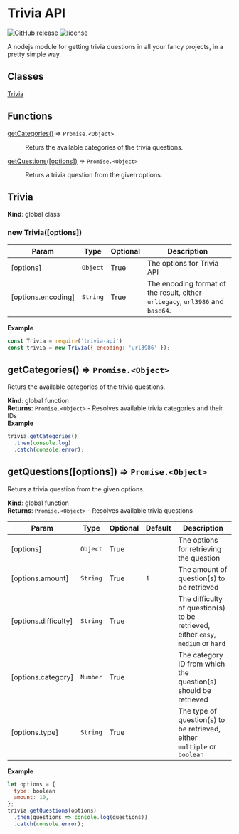 # Trivia API

[![GitHub release](https://img.shields.io/github/release/snkrsnkampa/node-trivia-api.svg?style=flat)](https://github.com/snkrsnkampa/node-trivia-api/releases)
[![license](https://img.shields.io/github/license/snkrsnkampa/node-trivia-api.svg)](LICENSE)

A nodejs module for getting trivia questions in all your fancy projects, in a pretty simple way.

## Classes

<dl>
<dt><a href="#Trivia">Trivia</a></dt>
<dd></dd>
</dl>

## Functions

<dl>
<dt><a href="#getCategories">getCategories()</a> ⇒ <code>Promise.&lt;Object&gt;</code></dt>
<dd><p>Returs the available categories of the trivia questions.</p>
</dd>
<dt><a href="#getQuestions">getQuestions([options])</a> ⇒ <code>Promise.&lt;Object&gt;</code></dt>
<dd><p>Returs a trivia question from the given options.</p>
</dd>
</dl>

<a name="Trivia"></a>

## Trivia
**Kind**: global class  
<a name="new_Trivia_new"></a>

### new Trivia([options])

| Param | Type | Optional | Description |
| --- | --- | --- | --- |
| [options] | <code>Object</code> | True | The options for Trivia API |
| [options.encoding] | <code>String</code> | True | The encoding format of the result, either `urlLegacy`, `url3986` and `base64`. |

**Example**  
```js
const Trivia = require('trivia-api')
const trivia = new Trivia({ encoding: 'url3986' });
```
<a name="getCategories"></a>

## getCategories() ⇒ <code>Promise.&lt;Object&gt;</code>
Returs the available categories of the trivia questions.

**Kind**: global function  
**Returns**: <code>Promise.&lt;Object&gt;</code> - Resolves available trivia categories and their IDs  
**Example**  
```js
trivia.getCategories()
  .then(console.log)
  .catch(console.error);
```
<a name="getQuestions"></a>

## getQuestions([options]) ⇒ <code>Promise.&lt;Object&gt;</code>
Returs a trivia question from the given options.

**Kind**: global function  
**Returns**: <code>Promise.&lt;Object&gt;</code> - Resolves available trivia questions  

| Param | Type | Optional | Default | Description |
| --- | --- | --- | --- | --- |
| [options] | <code>Object</code> | True |  | The options for retrieving the question |
| [options.amount] | <code>String</code> | True | <code>1</code> | The amount of question(s) to be retrieved |
| [options.difficulty] | <code>String</code> | True |  | The difficulty of question(s) to be retrieved, either `easy`, `medium` or `hard` |
| [options.category] | <code>Number</code> | True |  | The category ID from which the question(s) should be retrieved |
| [options.type] | <code>String</code> | True |  | The type of question(s) to be retrieved, either `multiple` or `boolean` |

**Example**  
```js
let options = {
  type: boolean
  amount: 10,
};
trivia.getQuestions(options)
  .then(questions => console.log(questions))
  .catch(console.error);
```
